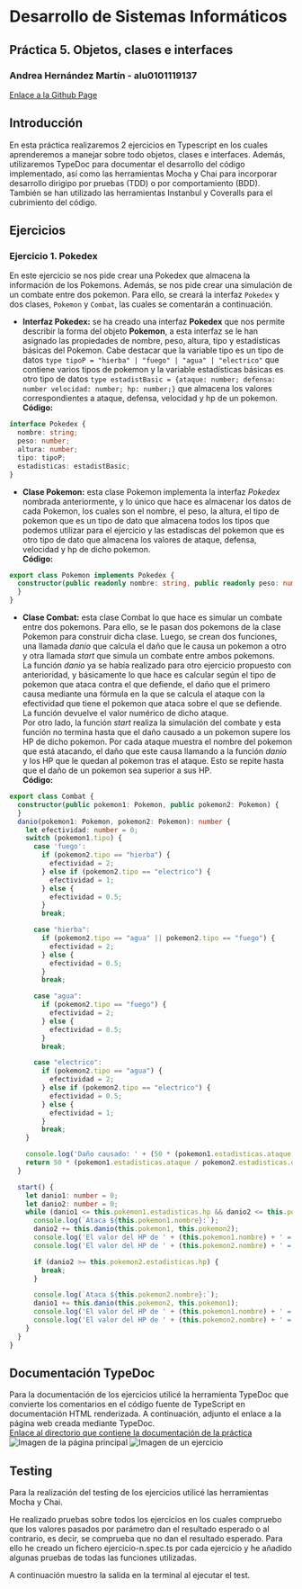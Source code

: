 # Desarrollo de Sistemas Informáticos
## Práctica 5. Objetos, clases e interfaces  
### Andrea Hernández Martín - alu0101119137
[Enlace a la Github Page](https://ull-esit-inf-dsi-2122.github.io/ull-esit-inf-dsi-21-22-prct05-objects-classes-interfaces-alu0101119137/)

## Introducción  
En esta práctica realizaremos 2 ejercicios en Typescript en los cuales aprenderemos a manejar sobre todo objetos, clases e interfaces. Además, utilizaremos TypeDoc para documentar el desarrollo del código implementado, así como las herramientas Mocha y Chai para incorporar desarrollo dirigipo por pruebas (TDD) o por comportamiento (BDD). También se han utilizado las herramientas Instanbul y Coveralls para el cubrimiento del código.  

## Ejercicios  
### Ejercicio 1. Pokedex  
En este ejercicio se nos pide crear una Pokedex que almacena la información de los Pokemons. Además, se nos pide crear una simulación de un combate entre dos pokemon. Para ello, se creará la interfaz `Pokedex` y dos clases, `Pokemon` y `Combat`, las cuales se comentarán a continuación.  

- **Interfaz Pokedex:** se ha creado una interfaz **Pokedex** que nos permite describir la forma del objeto **Pokemon**, a esta interfaz se le han asignado las propiedades de nombre, peso, altura, tipo y estadísticas básicas del Pokemon. Cabe destacar que la variable tipo es un tipo de datos `type tipoP = "hierba" | "fuego" | "agua" | "electrico"` que contiene varios tipos de pokemon y la variable estadísticas básicas es otro tipo de datos `type estadistBasic = {ataque: number; defensa: number velocidad: number; hp: number;}` que almacena los valores correspondientes a ataque, defensa, velocidad y hp de un pokemon.  
**Código:**  
```typescript
interface Pokedex {
  nombre: string;
  peso: number;
  altura: number;
  tipo: tipoP;
  estadisticas: estadistBasic;
}
```

- **Clase Pokemon:** esta clase Pokemon implementa la interfaz *Pokedex* nombrada anteriormente, y lo único que hace es almacenar los datos de cada Pokemon, los cuales son el nombre, el peso, la altura, el tipo de pokemon que es un tipo de dato que almacena todos los tipos que podemos utilizar para el ejercicio y las estadíscas del pokemon que es otro tipo de dato que almacena los valores de ataque, defensa, velocidad y hp de dicho pokemon.  
**Código:**  
```ts
export class Pokemon implements Pokedex {
  constructor(public readonly nombre: string, public readonly peso: number, public readonly altura: number, public tipo: tipoP, public estadisticas: estadistBasic) {
  }
}
```

- **Clase Combat:** esta clase Combat lo que hace es simular un combate entre dos pokemons. Para ello, se le pasan dos pokemons de la clase Pokemon para construir dicha clase. Luego, se crean dos funciones, una llamada *danio* que calcula el daño que le causa un pokemon a otro y otra llamada *start* que simula un combate entre ambos pokemons.  
La función *danio* ya se había realizado para otro ejercicio propuesto con anterioridad, y básicamente lo que hace es calcular según el tipo de pokemon que ataca contra el que defiende, el daño que el primero causa mediante una fórmula en la que se calcula el ataque con la efectividad que tiene el pokemon que ataca sobre el que se defiende. La función devuelve el valor numérico de dicho ataque.  
Por otro lado, la función *start* realiza la simulación del combate y esta función no termina hasta que el daño causado a un pokemon supere los HP de dicho pokemon. Por cada ataque muestra el nombre del pokemon que está atacando, el daño que este causa llamando a la función *danio* y los HP que le quedan al pokemon tras el ataque. Esto se repite hasta que el daño de un pokemon sea superior a sus HP.  
**Código:**
```ts
export class Combat {
  constructor(public pokemon1: Pokemon, public pokemon2: Pokemon) {
  }
  danio(pokemon1: Pokemon, pokemon2: Pokemon): number {
    let efectividad: number = 0;
    switch (pokemon1.tipo) {
      case 'fuego':
        if (pokemon2.tipo == "hierba") {
          efectividad = 2;
        } else if (pokemon2.tipo == "electrico") {
          efectividad = 1;
        } else {
          efectividad = 0.5;
        }
        break;

      case "hierba":
        if (pokemon2.tipo == "agua" || pokemon2.tipo == "fuego") {
          efectividad = 2;
        } else {
          efectividad = 0.5;
        }
        break;

      case "agua":
        if (pokemon2.tipo == "fuego") {
          efectividad = 2;
        } else {
          efectividad = 0.5;
        }
        break;

      case "electrico":
        if (pokemon2.tipo == "agua") {
          efectividad = 2;
        } else if (pokemon2.tipo == "electrico") {
          efectividad = 0.5;
        } else {
          efectividad = 1;
        }
        break;
    }

    console.log('Daño causado: ' + (50 * (pokemon1.estadisticas.ataque / pokemon2.estadisticas.defensa) * efectividad).toFixed(2));
    return 50 * (pokemon1.estadisticas.ataque / pokemon2.estadisticas.defensa) * efectividad;
  }

  start() {
    let danio1: number = 0;
    let danio2: number = 0;
    while (danio1 <= this.pokemon1.estadisticas.hp && danio2 <= this.pokemon2.estadisticas.hp) {
      console.log(`Ataca ${this.pokemon1.nombre}:`);
      danio2 += this.danio(this.pokemon1, this.pokemon2);
      console.log('El valor del HP de ' + (this.pokemon1.nombre) + ' = ' + (this.pokemon1.estadisticas.hp - danio1).toFixed(2));
      console.log('El valor del HP de ' + (this.pokemon2.nombre) + ' = ' + (this.pokemon2.estadisticas.hp - danio2).toFixed(2));

      if (danio2 >= this.pokemon2.estadisticas.hp) {
        break;
      }

      console.log(`Ataca ${this.pokemon2.nombre}:`);
      danio1 += this.danio(this.pokemon2, this.pokemon1);
      console.log('El valor del HP de ' + (this.pokemon1.nombre) + ' = ' + (this.pokemon1.estadisticas.hp - danio1).toFixed(2));
      console.log('El valor del HP de ' + (this.pokemon2.nombre) + ' = ' + (this.pokemon2.estadisticas.hp - danio2).toFixed(2));
    }
  }
}
```
## Documentación TypeDoc  
Para la documentación de los ejercicios utilicé la herramienta TypeDoc que convierte los comentarios en el código fuente de TypeScript en documentación HTML renderizada. A continuación, adjunto el enlace a la página web creada mediante TypeDoc.  
[Enlace al directorio que contiene la documentación de la práctica]()  
![Imagen de la página principal]()
![Imagen de un ejercicio]()

## Testing  
Para la realización del testing de los ejercicios utilicé las herramientas Mocha y Chai.  
  
He realizado pruebas sobre todos los ejercicios en los cuales compruebo que los valores pasados por parámetro dan el resultado esperado o al contrario, es decir, se comprueba que no dan el resultado esperado. Para ello he creado un fichero ejercicio-n.spec.ts por cada ejercicio y he añadido algunas pruebas de todas las funciones utilizadas.  

A continuación muestro la salida en la terminal al ejecutar el test.  